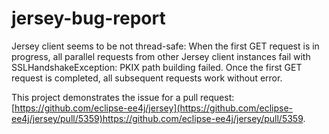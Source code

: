 # jersey-bug-report
Jersey client seems to be not thread-safe:
When the first GET request is in progress, all parallel requests from other Jersey client instances fail with SSLHandshakeException: PKIX path building failed. 
Once the first GET request is completed, all subsequent requests work without error.

This project demonstrates the issue for a pull request: [https://github.com/eclipse-ee4j/jersey](https://github.com/eclipse-ee4j/jersey/pull/5359)https://github.com/eclipse-ee4j/jersey/pull/5359.
